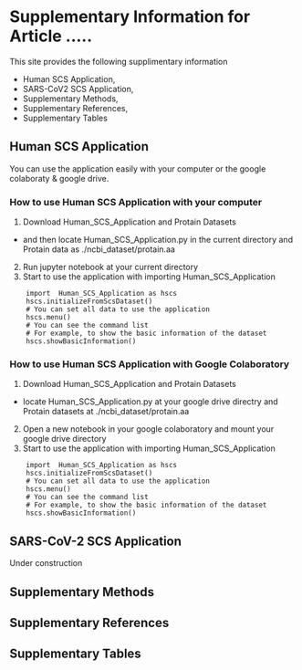 # Supplementary Information for Article .....
This site provides the following supplimentary information
 * Human SCS Application,
 * SARS-CoV2 SCS Application,
 * Supplementary Methods,
 * Supplementary References,
 * Supplementary Tables

## Human SCS Application
You can use the application easily with your computer or the google colaboraty & google drive.

### How to use Human SCS Application with your computer
1. Download Human_SCS_Application and Protain Datasets
  * and then locate Human_SCS_Application.py in the current directory and Protain data as ./ncbi_dataset/protain.aa  
2. Run jupyter notebook at your current directory
3. Start to use the application with importing Human_SCS_Application  
````python:
    import  Human_SCS_Application as hscs  
    hscs.initializeFromScsDataset()  
    # You can set all data to use the application   
    hscs.menu()
    # You can see the command list
    # For example, to show the basic information of the dataset
    hscs.showBasicInformation()
````

### How to use Human SCS Application with Google Colaboratory
1. Download Human_SCS_Application and Protain Datasets
  * locate Human_SCS_Application.py at your google drive directry and Protain datasets at ./ncbi_dataset/protain.aa 
2. Open a new notebook in your google colaboratory and mount your google drive directory
3. Start to use the application with importing Human_SCS_Application  
````python:
    import  Human_SCS_Application as hscs  
    hscs.initializeFromScsDataset()  
    # You can set all data to use the application   
    hscs.menu()
    # You can see the command list
    # For example, to show the basic information of the dataset
    hscs.showBasicInformation()
````


## SARS-CoV-2 SCS Application    

Under construction

## Supplementary Methods

## Supplementary References

## Supplementary Tables 